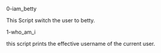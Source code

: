0-iam_betty

This Script switch the user to betty.

1-who_am_i

this script  prints the effective username of the current user.

